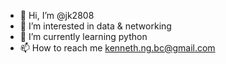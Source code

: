 - 👋 Hi, I’m @jk2808
- 👀 I’m interested in data & networking
- 🌱 I’m currently learning python
- 📫 How to reach me kenneth.ng.bc@gmail.com

<!---
jk2808/jk2808 is a ✨ special ✨ repository because its `README.md` (this file) appears on your GitHub profile.
You can click the Preview link to take a look at your changes.
--->
